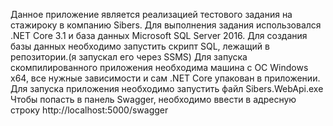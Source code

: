 Данное приложение является реализацией тестового задания на стажироку в компанию Sibers.
Для выполнения задания использовался .NET Core 3.1  и база данных Microsoft SQL Server 2016.
Для создания базы данных необходимо запустить скрипт SQL, лежащий в репозитории.(я запускал его через SSMS)
Для запуска скомпилированного приложения необходима машина с ОС Windows x64, все нужные зависимости и сам .NET Core упакован в приложении.
Для запуска приложения необходимо запустить файл Sibers.WebApi.exe
Чтобы попасть в панель Swagger, необходимо ввести в адресную строку http://localhost:5000/swagger
